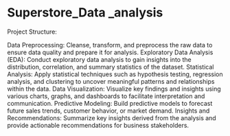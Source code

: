 # Superstore_Data _analysis
Project Structure:

Data Preprocessing: Cleanse, transform, and preprocess the raw data to ensure data quality and prepare it for analysis.
Exploratory Data Analysis (EDA): Conduct exploratory data analysis to gain insights into the distribution, correlation, and summary statistics of the dataset.
Statistical Analysis: Apply statistical techniques such as hypothesis testing, regression analysis, and clustering to uncover meaningful patterns and relationships within the data.
Data Visualization: Visualize key findings and insights using various charts, graphs, and dashboards to facilitate interpretation and communication.
Predictive Modeling: Build predictive models to forecast future sales trends, customer behavior, or market demand.
Insights and Recommendations: Summarize key insights derived from the analysis and provide actionable recommendations for business stakeholders.
